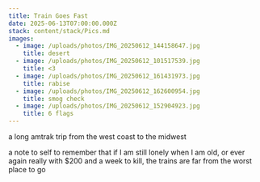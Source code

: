 ```yaml
---
title: Train Goes Fast
date: 2025-06-13T07:00:00.000Z
stack: content/stack/Pics.md
images:
  - image: /uploads/photos/IMG_20250612_144158647.jpg
    title: desert
  - image: /uploads/photos/IMG_20250612_101517539.jpg
    title: <3
  - image: /uploads/photos/IMG_20250612_161431973.jpg
    title: rabise
  - image: /uploads/photos/IMG_20250612_162600954.jpg
    title: smog check
  - image: /uploads/photos/IMG_20250612_152904923.jpg
    title: 6 flags
---
```


a long amtrak trip from the west coast to the midwest

a note to self to remember that if I am still lonely when I am old, or ever again really with $200 and a week to kill, the trains are far from the worst place to go
